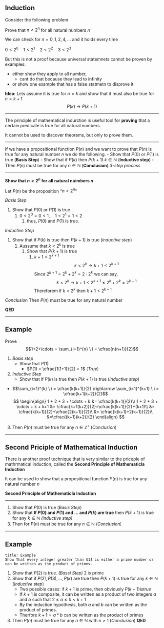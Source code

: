 ## Induction

Consider the following problem

Prove that $n<2^{n}$ for all natural numbers $n$ 

We can check for $n = 0, 1, 2, 4, \dots$ 
	and it holds every time

$0<2^{0}\quad 1<2^{1}\quad 2<2^{2}\quad 3<2^{3}$

But this is not a proof because universal statemnets cannot be proven by examples:
- either show they apply to all number, 
	- cant do that because they lead to infinity
- or show one example that has a false statmetn to disprove it

**Idea:**
Lets assume it is true for $n=k$ 
	and show that it must also be true for $n=k+1$
	$$P(k)\rightarrow P(k+1)$$
***
The principle of mathematical indurction is useful tool for **proving** that a certain predicate is true for all natural numbers.

It cannot be used to discover theorems, but only to prove them.

***
If we have a propositional function $P(n)$
	and we want to prove that $P(n)$ is true for any natural number $n$ 
		we do the following.
			- Show that $P(0)$ or $P(1)$ is true (**Basis Step**)
			- Show that if $P(k)$ then $P(k+1)$ $k \in \mathbb{N}$ (**Inductive step**)
			- Then $P(n)$ must be true for any $n \in \mathbb{N}$ (**Conclusion**)
*3-step process*
***
**Show that $n<2^{n}$ for all natural nuimbers $n$**

Let $P(n)$ be the proposition "$n<2^{n}$"

*Basis Step*
1. Show that $P(0)$ or $P(1)$ is true
	1. $0<2^{0}=0<1, \quad 1<2^{1}=1<2$
		1. thus, $P(0)$ and $P(1)$ is true.

*Inductive Step*
1. Show that if $P(k)$ is true then $P(k+1)$ is true (*inductive step*) 
	1. Aussume that $k<2^{k}$ is true
		1. Show that $P(k+1)$ is true 
			1. $k+1<2^{k+1}$
$$
k<2^{k}\rightarrow k+1<2^{k+1}
$$
Since $2^{k+1}=2^{k}+2^{k}=2\cdot 2^{k}$
we can say, $$k<2^{k}\rightarrow k+1<2^{k+1}\leq 2^{k}+2^{k}=2^{k+1}$$
Thereforem if $k<2^{k}$ then $k+1<2^{k+1}$

*Conclusion*
Then $P(n)$ must be true for any natural number 

**QED**
***
## Example

Prove
$$1+2+\cdots = \sum_{i=1}^{n} \ i = \cfrac{n(n+1)}{2}$$
1. *Basis step*
	- Show that $P(1)$
		- $P(1) = \cfrac{1(1+1)}{2} = 1$ (*True*)
2. *Inductive Step*
	- Show that if $P(k)$ is true then $P(k+1)$ is true (*inductive step*) 
- $$\sum_{i=1}^{k} \ i = \cfrac{k(k+1)}{2} \rightarrow \sum_{i=1}^{k+1} \ i = \cfrac{k+1(k+2)}{2}$$
$$
\begin{align}
1 + 2 + 3 + \cdots + k &= \cfrac{k(k+1)}{2}\\
1 + 2 + 3 + \cdots + k + k+1 &= \cfrac{k+1(k+2)}{2}=\cfrac{k(k+1)}{2}+(k+1)\\
&= \cfrac{k(k+1)}{2}+\cfrac{2(k+1)}{2}\\
&= \cfrac{k(k+1)+2(k+1)}{2}\\
&=\cfrac{(k+1)(k+2)}{2}
\end{align}
$$
3. Then $P(n)$ must be true for any $n\in \mathbb{Z}^{+}$ (*Conclusion*)
***

## Second Priciple of Mathematical Induction

There is another proof technique that is very similar to the priceple of mathrmatical induction, 
	called the **Second Principle of Mathematicla Induction** 

It can be used to show that a propositional function $P(n)$ is true for any natural number $n$ 

**Second Principle of Mathematicla Induction**
***
1. Show that $P(0)$ is true (*Basis Step*)
2. Show that **If $P(0)$ and $P(1)$ and ... and $P(k)$ are true** then $P(k+1)$ is true for any $k\in \mathbb{N}$ *(inductive step)*
3. Then for $P(n)$ must be true for any $n\in \mathbb{N}$ (*Conclusion*)
***

## Example 

```ad-note
title: Example
Show That every integer greater than $1$ is either a prime number or can be written as the product of primes.
```

1. Show that $P(2)$ is true. *(Bassi Step)* $2$ is prime
2. Show that if $P(2), P(3), \dots, P(k)$ are true then $P(k+1)$ is true for any $k \in \mathbb{N}$ (*Inductive step*)
	- Two possible cases: if $k+1$ is prime, then obviously $P(k+1) is true$
	- If $k+1$ is composite, it can be written as a product of two integers $a$ and $b$ such that $2\leq a\leq b< k+1$ 
	- By the induction hypothesis, both $a$ and $b$ can be written as the product of primes.
	- Therfore $k+1 = a * b$ can be written as the product of primes
3. Then $P(n)$ must be true for any $n \in \mathbb{N}$ with $n>1$ (*Conclusion*)
**QED**
